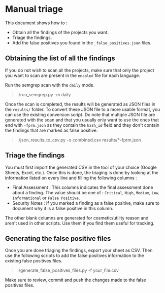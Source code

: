 # Manual triage

This document shows how to :

 * Obtain all the findings of the projects you want.
 * Triage the findings.
 * Add the false positives you found in the `_false_positives.json` files.

## Obtaining the list of all the findings

If you do not wish to scan all the projects, make sure that only the project you want to scan are present in the `enabled` file for each language.

Run the semgrep scan with the `daily` mode.

> ./run_semgrep.py -m daily

Once the scan is completed, the results will be generated as JSON files in the `results/` folder. To convert these JSON file to a more usable format, you can use the existing conversion script. Do note that multiple JSON file are generated with the scan and that you usually only want to use the ones that end with `-fprm.json` as they contain the `hash_id` field and they don't contain the findings that are marked as false positive.

> ./json_results_to_csv.py -o combined.csv results/*-fprm.json

## Triage the findings

You must first import the generated CSV in the tool of your choice (Google Sheets, Excel, etc.). Once this is done, the triaging is done by looking at the information listed on every line and filling the following columns :

 * Final Assessment : This columns indicates the final assessment done about a finding. The value should be one of : `Critical`, `High`, `Medium`, `Low`, `Informational` or `False Positive`.
 * Security Notes : If you marked a finding as a false positive, make sure to document why it is a false positive in this column.

The other blank columns are generated for cosmetic/utility reason and aren't used in other scripts. Use them if you find them useful for tracking.

## Generating the false positive files

Once you are done triaging the findings, export your sheet as CSV. Then use the following scripts to add the false positives information to the existing false positives files.

> ./generate_false_positives_files.py -f your_file.csv

Make sure to review, commit and push the changes made to the false positives files.